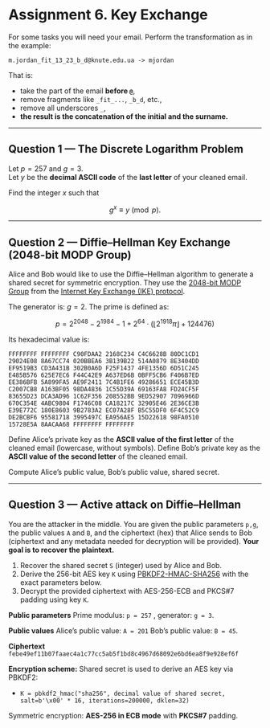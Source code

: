 # Assignment 6. Key Exchange

For some tasks you will need your email. Perform the transformation as in the example:

```
m.jordan_fit_13_23_b_d@knute.edu.ua -> mjordan
```
That is:
- take the part of the email **before `@`**,  
- remove fragments like `_fit_...`, `_b_d`, etc.,  
- remove all underscores `_`,  
- **the result is the concatenation of the initial and the surname.**

---

## Question 1 — The Discrete Logarithm Problem

Let $p = 257$ and $g = 3$.  
Let $y$ be the **decimal ASCII code** of the **last letter** of your cleaned email.

Find the integer $x$ such that  

$$
g^x \equiv y \pmod{p}.
$$

---

## Question 2 — Diffie–Hellman Key Exchange (2048-bit MODP Group)

Alice and Bob would like to use the Diffie–Hellman algorithm to generate a shared secret for symmetric encryption. They use the [2048-bit MODP Group](https://www.rfc-editor.org/rfc/rfc3526.html?utm_source=chatgpt.com#page-3) from the [Internet Key Exchange (IKE) protocol](https://en.wikipedia.org/wiki/Internet_Key_Exchange).

The generator is: $g = 2$.
The prime is defined as:

$$
p = 2^{2048} - 2^{1984} - 1 + 2^{64} \cdot \left( \lfloor 2^{1918} \pi \rfloor + 124476 \right)
$$

Its hexadecimal value is:

```
FFFFFFFF FFFFFFFF C90FDAA2 2168C234 C4C6628B 80DC1CD1
29024E08 8A67CC74 020BBEA6 3B139B22 514A0879 8E3404DD
EF9519B3 CD3A431B 302B0A6D F25F1437 4FE1356D 6D51C245
E485B576 625E7EC6 F44C42E9 A637ED6B 0BFF5CB6 F406B7ED
EE386BFB 5A899FA5 AE9F2411 7C4B1FE6 49286651 ECE45B3D
C2007CB8 A163BF05 98DA4836 1C55D39A 69163FA8 FD24CF5F
83655D23 DCA3AD96 1C62F356 208552BB 9ED52907 7096966D
670C354E 4ABC9804 F1746C08 CA18217C 32905E46 2E36CE3B
E39E772C 180E8603 9B2783A2 EC07A28F B5C55DF0 6F4C52C9
DE2BCBF6 95581718 3995497C EA956AE5 15D22618 98FA0510
15728E5A 8AACAA68 FFFFFFFF FFFFFFFF
```

Define Alice’s private key as the **ASCII value of the first letter** of the cleaned email (lowercase, without symbols).  Define Bob’s private key as the **ASCII value of the second letter** of the cleaned email.  

Compute Alice’s public value, Bob’s public value, shared secret.

---

## Question 3 — Active attack on Diffie–Hellman

You are the attacker in the middle. You are given the public parameters `p,g`, the public values `A` and `B`, and the ciphertext (hex) that Alice sends to Bob (ciphertext and any metadata needed for decryption will be provided). **Your goal is to recover the plaintext.**

1. Recover the shared secret `S` (integer) used by Alice and Bob.  
2. Derive the 256-bit AES key `K` using [PBKDF2-HMAC-SHA256](https://docs.python.org/3/library/hashlib.html) with the exact parameters below.
3. Decrypt the provided ciphertext with AES-256-ECB and PKCS#7 padding using key `K`.


**Public parameters** 
Prime modulus: `p = 257` , generator: `g = 3`.  

**Public values** 
Alice’s public value: `A = 201`
Bob’s public value:   `B = 45`.   

**Ciphertext**
```febe49ef11b07faaec4a1c77cc5ab5f1bd8c4967d68092e6bd6ea8f9e928ef6f```

**Encryption scheme:**
Shared secret is used to derive an AES key via PBKDF2:
  - `K = pbkdf2_hmac("sha256", decimal value of shared secret, salt=b'\x00' * 16, iterations=200000, dklen=32)`

Symmetric encryption: **AES-256 in ECB mode** with **PKCS#7** padding.

